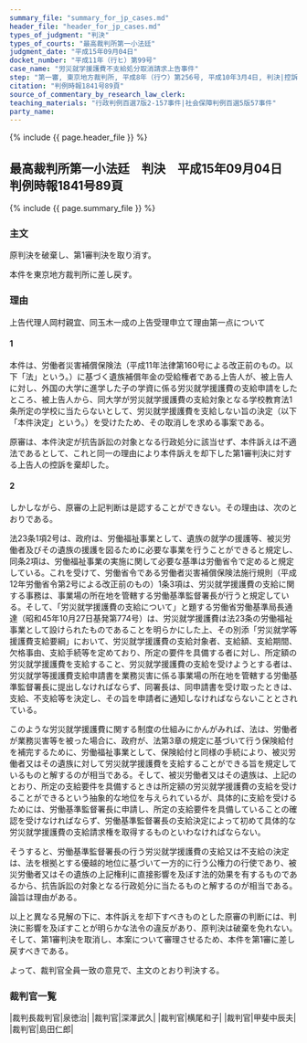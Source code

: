 ```yaml
---
summary_file: "summary_for_jp_cases.md"
header_file: "header_for_jp_cases.md"
types_of_judgment: "判決"
types_of_courts: "最高裁判所第一小法廷"
judgment_date: "平成15年09月04日"
docket_number: "平成11年（行ヒ）第99号"
case_name: "労災就学援護費不支給処分取消請求上告事件"
step: "第一審, 東京地方裁判所, 平成8年（行ウ）第256号, 平成10年3月4日, 判決|控訴審, 東京高等裁判所, 平成10年（行コ）第54号, 平成11年3月9日, 判決"
citation: "判例時報1841号89頁"
source_of_commentary_by_research_law_clerk:
teaching_materials: "行政判例百選7版2-157事件|社会保障判例百選5版57事件"
party_name:
---
```


{% include {{ page.header_file }}  %}

## 最高裁判所第一小法廷　判決　平成15年09月04日　判例時報1841号89頁




{% include {{ page.summary_file }}  %}




### 主文



原判決を破棄し、第1審判決を取り消す。

本件を東京地方裁判所に差し戻す。





### 理由



上告代理人岡村親宜、同玉木一成の上告受理申立て理由第一点について

#### 1

本件は、労働者災害補償保険法（平成11年法律第160号による改正前のもの。以下「法」という。）に基づく遺族補償年金の受給権者である上告人が、被上告人に対し、外国の大学に進学した子の学資に係る労災就学援護費の支給申請をしたところ、被上告人から、同大学が労災就学援護費の支給対象となる学校教育法1条所定の学校に当たらないとして、労災就学援護費を支給しない旨の決定（以下「本件決定」という。）を受けたため、その取消しを求める事案である。

原審は、本件決定が抗告訴訟の対象となる行政処分に該当せず、本件訴えは不適法であるとして、これと同一の理由により本件訴えを却下した第1審判決に対する上告人の控訴を棄却した。

#### 2

しかしながら、原審の上記判断は是認することができない。その理由は、次のとおりである。

法23条1項2号は、政府は、労働福祉事業として、遺族の就学の援護等、被災労働者及びその遺族の援護を図るために必要な事業を行うことができると規定し、同条2項は、労働福祉事業の実施に関して必要な基準は労働省令で定めると規定している。これを受けて、労働省令である労働者災害補償保険法施行規則（平成12年労働省令第2号による改正前のもの）1条3項は、労災就学援護費の支給に関する事務は、事業場の所在地を管轄する労働基準監督署長が行うと規定している。そして、「労災就学援護費の支給について」と題する労働省労働基準局長通達（昭和45年10月27日基発第774号）は、労災就学援護費は法23条の労働福祉事業として設けられたものであることを明らかにした上、その別添「労災就学等援護費支給要綱」において、労災就学援護費の支給対象者、支給額、支給期間、欠格事由、支給手続等を定めており、所定の要件を具備する者に対し、所定額の労災就学援護費を支給すること、労災就学援護費の支給を受けようとする者は、労災就学等援護費支給申請書を業務災害に係る事業場の所在地を管轄する労働基準監督署長に提出しなければならず、同署長は、同申請書を受け取ったときは、支給、不支給等を決定し、その旨を申請者に通知しなければならないこととされている。

このような労災就学援護費に関する制度の仕組みにかんがみれば、法は、労働者が業務災害等を被った場合に、政府が、法第3章の規定に基づいて行う保険給付を補完するために、労働福祉事業として、保険給付と同様の手続により、被災労働者又はその遺族に対して労災就学援護費を支給することができる旨を規定しているものと解するのが相当である。そして、被災労働者又はその遺族は、上記のとおり、所定の支給要件を具備するときは所定額の労災就学援護費の支給を受けることができるという抽象的な地位を与えられているが、具体的に支給を受けるためには、労働基準監督署長に申請し、所定の支給要件を具備していることの確認を受けなければならず、労働基準監督署長の支給決定によって初めて具体的な労災就学援護費の支給請求権を取得するものといわなければならない。

そうすると、労働基準監督署長の行う労災就学援護費の支給又は不支給の決定は、法を根拠とする優越的地位に基づいて一方的に行う公権力の行使であり、被災労働者又はその遺族の上記権利に直接影響を及ぼす法的効果を有するものであるから、抗告訴訟の対象となる行政処分に当たるものと解するのが相当である。論旨は理由がある。

以上と異なる見解の下に、本件訴えを却下すべきものとした原審の判断には、判決に影響を及ぼすことが明らかな法令の違反があり、原判決は破棄を免れない。そして、第1審判決を取消し、本案について審理させるため、本件を第1審に差し戻すべきである。

よって、裁判官全員一致の意見で、主文のとおり判決する。

### 裁判官一覧

|裁判長裁判官|泉徳治|
|裁判官|深澤武久|
|裁判官|横尾和子|
|裁判官|甲斐中辰夫|
|裁判官|島田仁郎|





